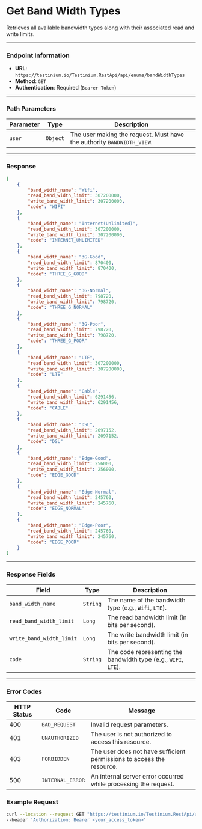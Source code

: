 # Get Band Width Types

Retrieves all available bandwidth types along with their associated read and write limits.

***

### Endpoint Information

* **URL**: `https://testinium.io/Testinium.RestApi/api/enums/bandWidthTypes`
* **Method**: `GET`
* **Authentication**: Required (`Bearer Token`)

***

### Path Parameters

| Parameter | Type     | Description                                                            |
| --------- | -------- | ---------------------------------------------------------------------- |
| `user`    | `Object` | The user making the request. Must have the authority `BANDWIDTH_VIEW`. |

***

### Response

```json
[
    {
        "band_width_name": "Wifi",
        "read_band_width_limit": 307200000,
        "write_band_width_limit": 307200000,
        "code": "WIFI"
    },
    {
        "band_width_name": "Internet(Unlimited)",
        "read_band_width_limit": 307200000,
        "write_band_width_limit": 307200000,
        "code": "INTERNET_UNLIMITED"
    },
    {
        "band_width_name": "3G-Good",
        "read_band_width_limit": 870400,
        "write_band_width_limit": 870400,
        "code": "THREE_G_GOOD"
    },
    {
        "band_width_name": "3G-Normal",
        "read_band_width_limit": 798720,
        "write_band_width_limit": 798720,
        "code": "THREE_G_NORMAL"
    },
    {
        "band_width_name": "3G-Poor",
        "read_band_width_limit": 798720,
        "write_band_width_limit": 798720,
        "code": "THREE_G_POOR"
    },
    {
        "band_width_name": "LTE",
        "read_band_width_limit": 307200000,
        "write_band_width_limit": 307200000,
        "code": "LTE"
    },
    {
        "band_width_name": "Cable",
        "read_band_width_limit": 6291456,
        "write_band_width_limit": 6291456,
        "code": "CABLE"
    },
    {
        "band_width_name": "DSL",
        "read_band_width_limit": 2097152,
        "write_band_width_limit": 2097152,
        "code": "DSL"
    },
    {
        "band_width_name": "Edge-Good",
        "read_band_width_limit": 256000,
        "write_band_width_limit": 256000,
        "code": "EDGE_GOOD"
    },
    {
        "band_width_name": "Edge-Normal",
        "read_band_width_limit": 245760,
        "write_band_width_limit": 245760,
        "code": "EDGE_NORMAL"
    },
    {
        "band_width_name": "Edge-Poor",
        "read_band_width_limit": 245760,
        "write_band_width_limit": 245760,
        "code": "EDGE_POOR"
    }
]
```

***

### Response Fields

<table data-full-width="false"><thead><tr><th>Field</th><th>Type</th><th>Description</th></tr></thead><tbody><tr><td><code>band_width_name</code></td><td><code>String</code></td><td>The name of the bandwidth type (e.g., <code>Wifi</code>, <code>LTE</code>).</td></tr><tr><td><code>read_band_width_limit</code></td><td><code>Long</code></td><td>The read bandwidth limit (in bits per second).</td></tr><tr><td><code>write_band_width_limit</code></td><td><code>Long</code></td><td>The write bandwidth limit (in bits per second).</td></tr><tr><td><code>code</code></td><td><code>String</code></td><td>The code representing the bandwidth type (e.g., <code>WIFI</code>, <code>LTE</code>).</td></tr></tbody></table>

***

### Error Codes

| HTTP Status | Code             | Message                                                               |
| ----------- | ---------------- | --------------------------------------------------------------------- |
| 400         | `BAD_REQUEST`    | Invalid request parameters.                                           |
| 401         | `UNAUTHORIZED`   | The user is not authorized to access this resource.                   |
| 403         | `FORBIDDEN`      | The user does not have sufficient permissions to access the resource. |
| 500         | `INTERNAL_ERROR` | An internal server error occurred while processing the request.       |

### Example Request

```bash
curl --location --request GET "https://testinium.io/Testinium.RestApi/api/enums/bandWidthTypes" \
--header 'Authorization: Bearer <your_access_token>'
```
